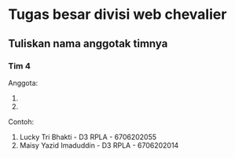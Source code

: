# Tugas besar divisi web chevalier

## Tuliskan nama anggotak timnya

### Tim 4

Anggota:
1. <br> 
2. <br>

Contoh:
1. Lucky Tri Bhakti - D3 RPLA - 6706202055
2. Maisy Yazid Imaduddin - D3 RPLA - 6706202014
